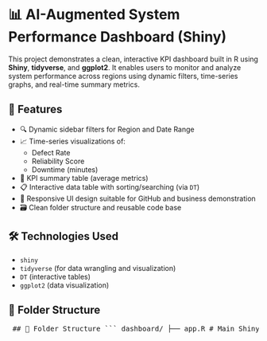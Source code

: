 # 📊 AI-Augmented System Performance Dashboard (Shiny)

This project demonstrates a clean, interactive KPI dashboard built in R using **Shiny**, **tidyverse**, and **ggplot2**. It enables users to monitor and analyze system performance across regions using dynamic filters, time-series graphs, and real-time summary metrics.

## 🚀 Features

- 🔍 Dynamic sidebar filters for Region and Date Range
- 📈 Time-series visualizations of:
  - Defect Rate
  - Reliability Score
  - Downtime (minutes)
- 🧮 KPI summary table (average metrics)
- 📋 Interactive data table with sorting/searching (via `DT`)
- 📸 Responsive UI design suitable for GitHub and business demonstration
- 🗃️ Clean folder structure and reusable code base

## 🛠️ Technologies Used

- `shiny`
- `tidyverse` (for data wrangling and visualization)
- `DT` (interactive tables)
- `ggplot2` (data visualization)

## 📂 Folder Structure
<pre> ## 📂 Folder Structure ``` dashboard/ ├── app.R # Main Shiny application ├── sample_data.csv # Sample KPI dataset (288 rows) ├── screenshots/ # Dashboard screenshots └── README.md # This documentation file ``` </pre>

